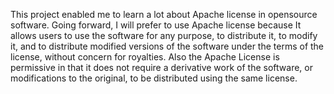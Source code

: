 This project enabled me to learn a lot about Apache license in opensource software. Going forward, I will prefer to use Apache license because It allows users to use the software for any purpose, to distribute it, to modify it, and to distribute modified versions of the software under the terms of the license, without concern for royalties. Also the Apache License is permissive in that it does not require a derivative work of the software, or modifications to the original, to be distributed using the same license. 
